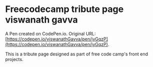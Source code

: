 # Freecodecamp tribute page viswanath gavva

A Pen created on CodePen.io. Original URL: [https://codepen.io/viswanathGavva/pen/jyGqzP](https://codepen.io/viswanathGavva/pen/jyGqzP).

This is a tribute page designed as part of free code camp's front end projects.